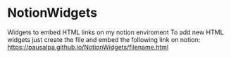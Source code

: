# NotionWidgets
Widgets to embed HTML links on my notion enviroment
To add new HTML widgets just create the file and embed the following link on notion:
https://pausalpa.github.io/NotionWidgets/filename.html
